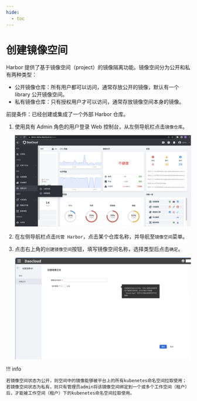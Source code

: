 ```yaml
---
hide:
  - toc
---
```


# 创建镜像空间

Harbor 提供了基于镜像空间（project）的镜像隔离功能。镜像空间分为公开和私有两种类型：

- 公开镜像仓库：所有用户都可以访问，通常存放公开的镜像，默认有一个 library 公开镜像空间。
- 私有镜像仓库：只有授权用户才可以访问，通常存放镜像空间本身的镜像。

前提条件：已经创建或集成了一个外部 Harbor 仓库。

1. 使用具有 Admin 角色的用户登录 Web 控制台，从左侧导航栏点击`镜像仓库`。

    ![镜像仓库](images/hosted01.png)

1. 在左侧导航栏点击`托管 Harbor`，点击某个仓库名称，并导航至`镜像空间`菜单。

1. 点击右上角的`创建镜像空间`按钮，填写镜像空间名称，选择类型后点击`确定`。

    ![创建实例](images/create01.png)

!!! info

    若镜像空间状态为公开，则空间中的镜像能够被平台上的所有kubenetes命名空间拉取使用；
    若镜像空间状态为私有，则只有管理员admin将该镜像空间绑定到一个或多个工作空间（租户）后，才能被工作空间（租户）下的kubenetes命名空间拉取使用。
